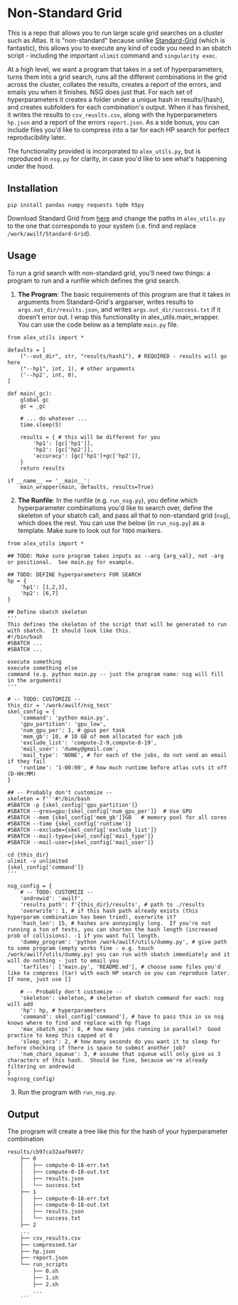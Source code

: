 # Non-Standard Grid

This is a repo that allows you to run large scale grid searches on a cluster such as Atlas.  It is "non-standard" because unlike [Standard-Grid](https://github.com/A2Zadeh/Standard-Grid) (which is fantastic), this allows you to execute any kind of code you need in an sbatch script - including the important `ulimit` command and `singularity exec`. 

At a high level, we want a program that takes in a set of hyperparameters, turns them into a grid search, runs all the different combinations in the grid across the cluster, collates the results, creates a report of the errors, and emails you when it finishes.  NSG does just that.  For each set of hyperparameters it creates a folder under a unique hash in results/{hash}, and creates subfolders for each combination's output.  When it has finished, it writes the results to `csv_reuslts.csv`, along with the hyperparameters `hp.json` and a report of the errors `report.json`. As a side bonus, you can include files you'd like to compress into a tar for each HP search for perfect reproducibility later.

The functionality provided is incorporated to `alex_utils.py`, but is reproduced in `nsg.py` for clarity, in case you'd like to see what's happening under the hood.

## Installation
```
pip install pandas numpy requests tqdm h5py
```

Download Standard Grid from [here](https://github.com/abwilf/Standard-Grid) and change the paths in `alex_utils.py` to the one that corresponds to your system (i.e. find and replace `/work/awilf/Standard-Grid`). 

## Usage
To run a grid search with non-standard grid, you'll need two things: a program to run and a runfile which defines the grid search.
1. **The Program**: The basic requirements of this program are that it takes in arguments from Standard-Grid's argparser, writes results to `args.out_dir/results.json`, and writes `args.out_dir/success.txt` if it doesn't error out. I wrap this functionality in alex_utils.main_wrapper.  You can use the code below as a template `main.py` file.

```
from alex_utils import *

defaults = [
    ("--out_dir", str, "results/hash1"), # REQUIRED - results will go here
    ("--hp1", int, 1), # other arguments
    ('--hp2', int, 0),
]

def main(_gc):
    global gc
    gc = _gc

    # ... do whatever ...
    time.sleep(5)

    results = { # this will be different for you
        'hp1': [gc['hp1']],
        'hp2': [gc['hp2']],
        'accuracy': [gc['hp1']+gc['hp2']],
    }
    return results

if __name__ == '__main__':
    main_wrapper(main, defaults, results=True)
```

2. **The Runfile**: In the runfile (e.g. `run_nsg.py`), you define which hyperparameter combinations you'd like to search over, define the skeleton of your sbatch call, and pass all that to non-standard grid (`nsg`), which does the rest.  You can use the below (in `run_nsg.py`) as a template.  Make sure to look out for `TODO` markers.
```
from alex_utils import *

## TODO: Make sure program takes inputs as --arg {arg_val}, not -arg or positional.  See main.py for example.

## TODO: DEFINE hyperparameters FOR SEARCH
hp = {
    'hp1': [1,2,3],
    'hp2': [6,7]
}

## Define sbatch skeleton
'''
This defines the skeleton of the script that will be generated to run with sbatch.  It should look like this.
#!/bin/bash
#SBATCH ...
#SBATCH ...

execute something
execute something else
command (e.g. python main.py -- just the program name: nsg will fill in the arguments)
'''

# -- TODO: CUSTOMIZE --
this_dir = '/work/awilf/nsg_test'
skel_config = {
    'command': 'python main.py',
    'gpu_partition': 'gpu_low',
    'num_gpu_per': 1, # gpus per task
    'mem_gb': 10, # 10 GB of mem allocated for each job
    'exclude_list': 'compute-2-9,compute-0-19',
    'mail_user': 'dummy@gmail.com',
    'mail_type': 'NONE', # for each of the jobs, do not send an email if they fail
    'runtime': '1-00:00', # how much runtime before atlas cuts it off (D-HH:MM)
}

## -- Probably don't customize --
skeleton = f'''#!/bin/bash
#SBATCH -p {skel_config['gpu_partition']}
#SBATCH --gres=gpu:{skel_config['num_gpu_per']}  # Use GPU
#SBATCH --mem {skel_config['mem_gb']}GB   # memory pool for all cores
#SBATCH --time {skel_config['runtime']}
#SBATCH --exclude={skel_config['exclude_list']}
#SBATCH --mail-type={skel_config['mail_type']}
#SBATCH --mail-user={skel_config['mail_user']}

cd {this_dir}
ulimit -v unlimited
{skel_config['command']}
'''

nsg_config = {
    # -- TODO: CUSTOMIZE --
    'andrewid': 'awilf',
    'results_path': f'{this_dir}/results', # path to ./results
    'overwrite': 1, # if this hash path already exists (this hyperparam combination has been tried), overwrite it?
    'hash_len': 15, # hashes are annoyingly long.  If you're not running a ton of tests, you can shorten the hash length (increased prob of collisions). -1 if you want full length.
    'dummy_program': 'python /work/awilf/utils/dummy.py', # give path to some program (empty works fine - e.g. touch /work/awilf/utils/dummy.py) you can run with sbatch immediately and it will do nothing - just to email you
    'tarfiles': ['main.py', 'README.md'], # choose some files you'd like to compress (tar) with each HP search so you can reproduce later.  If none, just use []

    # -- Probably don't customize --
    'skeleton': skeleton, # skeleton of sbatch command for each: nsg will add
    'hp': hp, # hyperparameters
    'command': skel_config['command'], # have to pass this in so nsg knows where to find and replace with hp flags
    'max_sbatch_ops': 8, # how many jobs running in parallel?  Good practice to keep this capped at 8
    'sleep_secs': 2, # how many seconds do you want it to sleep for before checking if there is space to submit another job?
    'num_chars_squeue': 3, # assume that squeue will only give us 3 characters of this hash.  Should be fine, because we're already filtering on andrewid
}
nsg(nsg_config)
```

3. Run the program with `run_nsg.py`. 

## Output
The program will create a tree like this for the hash of your hyperparameter combination
```bash
results/cb97ca32aaf0497/
    ├── 0
    │   ├── compute-0-18-err.txt
    │   ├── compute-0-18-out.txt
    │   ├── results.json
    │   └── success.txt
    ├── 1
    │   ├── compute-0-18-err.txt
    │   ├── compute-0-18-out.txt
    │   ├── results.json
    │   └── success.txt
    ├── 2
    ...
    ├── csv_results.csv
    ├── compressed.tar
    ├── hp.json
    ├── report.json
    └── run_scripts
        ├── 0.sh
        ├── 1.sh
        ├── 2.sh
        ...
    '''
```